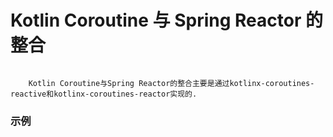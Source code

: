 #       Kotlin Coroutine 与 Spring Reactor 的整合

```

    Kotlin Coroutine与Spring Reactor的整合主要是通过kotlinx-coroutines-reactive和kotlinx-coroutines-reactor实现的.

```


### 示例
















